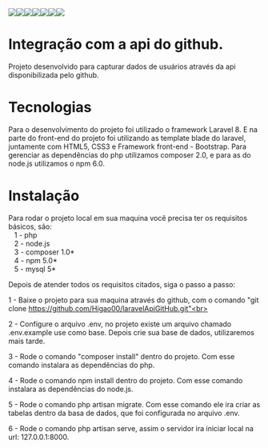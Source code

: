 <div style="display: flex;">
    <img src="https://img.shields.io/static/v1?label=laravel&message=framework&color=red&style=for-the-badge>" />
    <img src="https://img.shields.io/static/v1?label=php&message=linguagem&color=blue&style=for-the-badge>" />
    <img src="https://img.shields.io/static/v1?label=nodejs&message=linguagem&color=important&style=for-the-badge>" />
    <img src="https://img.shields.io/static/v1?label=composer&message=gerenciador-pacotes&color=success&style=for-the-badge>" />
    <img src="https://img.shields.io/static/v1?label=npm&message=gerenciador-pacotes&color=inactive&style=for-the-badge>" />
    <img src="https://img.shields.io/static/v1?label=bootstrap&message=framework&color=red&style=for-the-badge>" />
    <img src="https://img.shields.io/static/v1?label=mysql&message=banco-dados&color=important&style=for-the-badge>" />
    
</div>

<h1 align="initial">Integração com a api do github.</h1>

<p align="initial">Projeto desenvolvido para capturar dados de usuários através da api disponibilizada pelo github.</p>

<h1 align="initial">Tecnologias</h1>
<p align="initial">Para o desenvolvimento do projeto foi utilizado o framework Laravel 8. E na parte do front-end do projeto foi utilizando as template blade do laravel, juntamente com HTML5, CSS3 e Framework front-end - Bootstrap. Para gerenciar as dependências do php utilizamos composer 2.0, e para as do node.js utilizamos o npm 6.0.</p>

<h1 align="initial">Instalação</h1>
<p align="initial">Para rodar o projeto local em sua maquina você precisa ter os requisitos básicos, são:<br>
    &nbsp&nbsp 1 - php <br>
    &nbsp&nbsp 2 - node.js <br>
    &nbsp&nbsp 3 - composer 1.0* <br>
    &nbsp&nbsp 4 - npm 5.0* <br>
    &nbsp&nbsp 5 - mysql 5* <br>
    

Depois de atender todos os requisitos citados, siga o passo a passo:<br>

1 - Baixe o projeto para sua maquina através do github, com o comando "git clone https://github.com/Higao00/laravelApiGitHub.git"<br>
    
2 - Configure o arquivo .env, no projeto existe um arquivo chamado .env.example use como base. Depois crie sua base de dados, utilizaremos mais tarde.<br>
    
3 - Rode o comando "composer install" dentro do projeto. Com esse comando instalara as dependências do php.<br>

4 - Rode o comando npm install dentro do projeto. Com esse comando instalara as dependências do node.js.<br>

5 - Rode o comando php artisan migrate. Com esse comando ele ira criar as tabelas dentro da basa de dados, que foi configurada no arquivo .env.<br>
   
6 - Rode o comando php artisan serve, assim o servidor ira iniciar local na url: 127.0.0.1:8000.</p>
